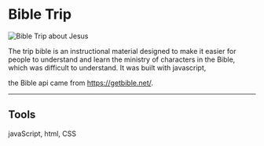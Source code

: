 # Bible Trip

![Bible Trip about Jesus](https://ibb.co/BKXdM3T)

The trip bible is an instructional material designed to make it easier for people to understand and learn the ministry of characters in the Bible, which was difficult to understand. It was built with javascript,

the Bible api came from https://getbible.net/.


---

## Tools

javaScript, html, CSS
